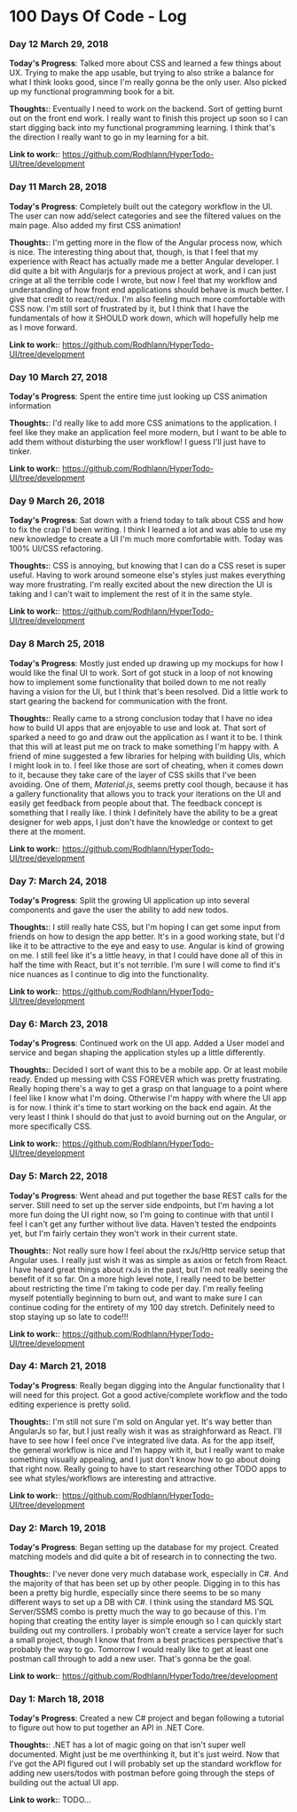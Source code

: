 # 100 Days Of Code - Log

### Day 12 March 29, 2018

**Today's Progress**: Talked more about CSS and learned a few things about UX. Trying to make the app usable, but trying to also strike a balance for what I think looks good, since I'm really gonna be the only user. Also picked up my functional programming book for a bit. 

**Thoughts:**: Eventually I need to work on the backend. Sort of getting burnt out on the front end work. I really want to finish this project up soon so I can start digging back into my functional programming learning. I think that's the direction I really want to go in my learning for a bit. 

**Link to work:**: https://github.com/Rodhlann/HyperTodo-UI/tree/development

### Day 11 March 28, 2018

**Today's Progress**: Completely built out the category workflow in the UI. The user can now add/select categories and see the filtered values on the main page. Also added my first CSS animation! 

**Thoughts:**: I'm getting more in the flow of the Angular process now, which is nice. The interesting thing about that, though, is that I feel that my experience with React has actually made me a better Angular developer. I did quite a bit with Angularjs for a previous project at work, and I can just cringe at all the terrible code I wrote, but now I feel that my workflow and understanding of how front end applications should behave is much better. I give that credit to react/redux. I'm also feeling much more comfortable with CSS now. I'm still sort of frustrated by it, but I think that I have the fundamentals of how it SHOULD work down, which will hopefully help me as I move forward.

**Link to work:**: https://github.com/Rodhlann/HyperTodo-UI/tree/development

### Day 10 March 27, 2018

**Today's Progress**: Spent the entire time just looking up CSS animation information

**Thoughts:**: I'd really like to add more CSS animations to the application. I feel like they make an application feel more modern, but I want to be able to add them without disturbing the user workflow! I guess I'll just have to tinker. 

**Link to work:**: https://github.com/Rodhlann/HyperTodo-UI/tree/development

### Day 9 March 26, 2018

**Today's Progress**: Sat down with a friend today to talk about CSS and how to fix the crap I'd been writing. I think I learned a lot and was able to use my new knowledge to create a UI I'm much more comfortable with. Today was 100% UI/CSS refactoring. 

**Thoughts:**: CSS is annoying, but knowing that I can do a CSS reset is super useful. Having to work around someone else's styles just makes everything way more frustrating. I'm really excited about the new direction the UI is taking and I can't wait to implement the rest of it in the same style. 

**Link to work:**: https://github.com/Rodhlann/HyperTodo-UI/tree/development

### Day 8 March 25, 2018

**Today's Progress**: Mostly just ended up drawing up my mockups for how I would like the final UI to work. Sort of got stuck in a loop of not knowing how to implement some functionality that boiled down to me not really having a vision for the UI, but I think that's been resolved. Did a little work to start gearing the backend for communication with the front. 

**Thoughts:**: Really came to a strong conclusion today that I have no idea how to build UI apps that are enjoyable to use and look at. That sort of sparked a need to go and draw out the application as I want it to be. I think that this will at least put me on track to make something I'm happy with. A friend of mine suggested a few libraries for helping with building UIs, which I might look in to. I feel like those are sort of cheating, when it comes down to it, because they take care of the layer of CSS skills that I've been avoiding. One of them, *Material.js*, seems pretty cool though, because it has a gallery functionality that allows you to track your iterations on the UI and easily get feedback from people about that. The feedback concept is something that I really like. I think I definitely have the ability to be a great designer for web apps, I just don't have the knowledge or context to get there at the moment. 

**Link to work:**: https://github.com/Rodhlann/HyperTodo-UI/tree/development

### Day 7: March 24, 2018

**Today's Progress**: Split the growing UI application up into several components and gave the user the ability to add new todos.

**Thoughts:**: I still really hate CSS, but I'm hoping I can get some input from friends on how to design the app better. It's in a good working state, but I'd like it to be attractive to the eye and easy to use. Angular is kind of growing on me. I still feel like it's a little heavy, in that I could have done all of this in half the time with React, but it's not terrible. I'm sure I will come to find it's nice nuances as I continue to dig into the functionality. 

**Link to work:**: https://github.com/Rodhlann/HyperTodo-UI/tree/development

### Day 6: March 23, 2018

**Today's Progress**: Continued work on the UI app. Added a User model and service and began shaping the application styles up a little differently. 

**Thoughts:**: Decided I sort of want this to be a mobile app. Or at least mobile ready. Ended up messing with CSS FOREVER which was pretty frustrating. Really hoping there's a way to get a grasp on that language to a point where I feel like I know what I'm doing. Otherwise I'm happy with where the UI app is for now. I think it's time to start working on the back end again. At the very least I think I should do that just to avoid burning out on the Angular, or more specifically CSS. 

**Link to work:**: https://github.com/Rodhlann/HyperTodo-UI/tree/development

### Day 5: March 22, 2018

**Today's Progress**: Went ahead and put together the base REST calls for the server. Still need to set up the server side endpoints, but I'm having a lot more fun doing the UI right now, so I'm going to continue with that until I feel I can't get any further without live data. Haven't tested the endpoints yet, but I'm fairly certain they won't work in their current state. 

**Thoughts:**: Not really sure how I feel about the rxJs/Http service setup that Angular uses. I really just wish it was as simple as axios or fetch from React. I have heard great things about rxJs in the past, but I'm not really seeing the benefit of it so far. On a more high level note, I really need to be better about restricting the time I'm taking to code per day. I'm really feeling myself potentially beginning to burn out, and want to make sure I can continue coding for the entirety of my 100 day stretch. Definitely need to stop staying up so late to code!!!

**Link to work:**: https://github.com/Rodhlann/HyperTodo-UI/tree/development

### Day 4: March 21, 2018

**Today's Progress**: Really began digging into the Angular functionality that I will need for this project. Got a good active/complete workflow and the todo editing experience is pretty solid.

**Thoughts:**: I'm still not sure I'm sold on Angular yet. It's way better than AngularJs so far, but I just really wish it was as straighforward as React. I'll have to see how I feel once I've integrated live data. As for the app itself, the general workflow is nice and I'm happy with it, but I really want to make something visually appealing, and I just don't know how to go about doing that right now. Really going to have to start researching other TODO apps to see what styles/workflows are interesting and attractive.

**Link to work:**: https://github.com/Rodhlann/HyperTodo-UI/tree/development

### Day 2: March 19, 2018

**Today's Progress**: Began setting up the database for my project. Created matching models and did quite a bit of research in to connecting the two. 

**Thoughts:**: I've never done very much database work, especially in C#. And the majority of that has been set up by other people. Digging in to this has been a pretty big hurdle, especially since there seems to be so many different ways to set up a DB with C#. I think using the standard MS SQL Server/SSMS combo is pretty much the way to go because of this. I'm hoping that creating the entity layer is simple enough so I can quickly start building out my controllers. I probably won't create a service layer for such a small project, though I know that from a best practices perspective that's probably the way to go. Tomorrow I would really like to get at least one postman call through to add a new user. That's gonna be the goal.  

**Link to work:**: https://github.com/Rodhlann/HyperTodo/tree/development

### Day 1: March 18, 2018

**Today's Progress**: Created a new C# project and began following a tutorial to figure out how to put together an API in .NET Core. 

**Thoughts:**: .NET has a lot of magic going on that isn't super well documented. Might just be me overthinking it, but it's just weird. Now that I've got the API figured out I will probably set up the standard workflow for adding new users/todos with postman before going through the steps of building out the actual UI app. 

**Link to work:**: TODO... 
